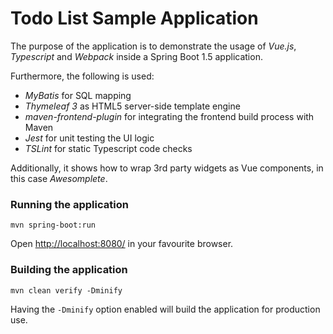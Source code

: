 # Todo List Sample Application #

The purpose of the application is to demonstrate the usage of *Vue.js*, *Typescript* and *Webpack* inside a Spring Boot 1.5 application.

Furthermore, the following is used:
- *MyBatis* for SQL mapping
- *Thymeleaf 3* as HTML5 server-side template engine
- *maven-frontend-plugin* for integrating the frontend build process with Maven
- *Jest* for unit testing the UI logic
- *TSLint* for static Typescript code checks

Additionally, it shows how to wrap 3rd party widgets as Vue components, in this case *Awesomplete*.


### Running the application

    mvn spring-boot:run

Open [http://localhost:8080/](http://localhost:8080/) in your favourite browser.


### Building the application

    mvn clean verify -Dminify

Having the `-Dminify` option enabled will build the application for production use.
